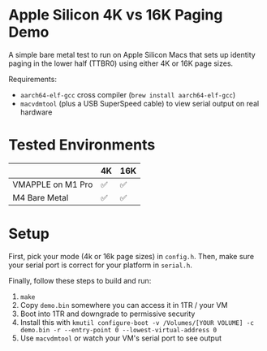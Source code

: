 # Apple Silicon 4K vs 16K Paging Demo

A simple bare metal test to run on Apple Silicon Macs that sets up identity paging in the lower half (TTBR0) using either 4K or 16K page sizes.

Requirements:
- `aarch64-elf-gcc` cross compiler (`brew install aarch64-elf-gcc`)
- `macvdmtool` (plus a USB SuperSpeed cable) to view serial output on real hardware

# Tested Environments

|                 |  4K  | 16K |
|-----------------|------|------|
|VMAPPLE on M1 Pro|  ✅  |  ✅  |
|  M4 Bare Metal  |  ✅  |  ✅  |

# Setup

First, pick your mode (4k or 16k page sizes) in `config.h`.
Then, make sure your serial port is correct for your platform in `serial.h`.

Finally, follow these steps to build and run:
1. `make`
2. Copy `demo.bin` somewhere you can access it in 1TR / your VM
3. Boot into 1TR and downgrade to permissive security
4. Install this with `kmutil configure-boot -v /Volumes/[YOUR VOLUME] -c demo.bin -r --entry-point 0 --lowest-virtual-address 0`
5. Use `macvdmtool` or watch your VM's serial port to see output
